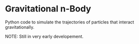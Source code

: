 # Gravitational n-Body

Python code to simulate the trajectories of particles that interact 
gravitationally. 

NOTE: Still in very early developement.
